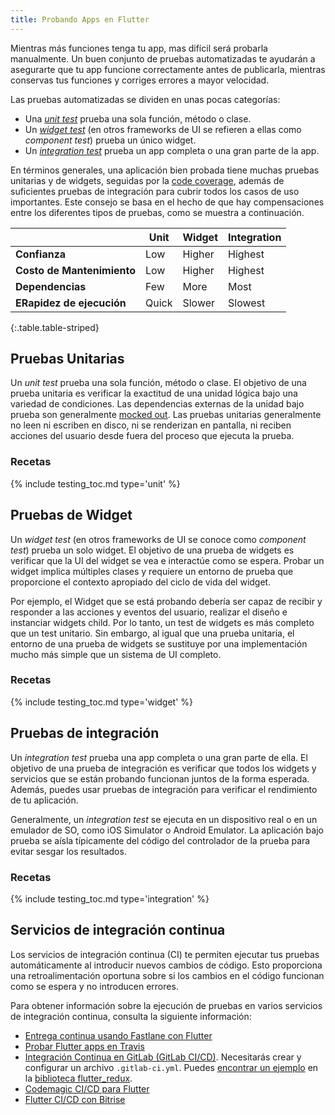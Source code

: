 ```yaml
---
title: Probando Apps en Flutter
---
```


Mientras más funciones tenga tu app, mas difícil será probarla manualmente. Un
buen conjunto de pruebas automatizadas te ayudarán a asegurarte que tu app funcione 
correctamente antes de publicarla, mientras conservas tus funciones y corriges errores a mayor
velocidad.

Las pruebas automatizadas se dividen en unas pocas categorías:

- Una [_unit test_](#unit-tests) prueba una sola función, método o clase. 
- Un [_widget test_](#widget-tests) (en otros frameworks de UI se refieren a ellas como
  _component test_) prueba un único widget. 
- Un [_integration test_](#integration-tests)
  prueba un app completa o una gran parte de la app.
  
En términos generales, una aplicación bien probada tiene muchas pruebas unitarias y de widgets, seguidas por la
[code coverage](https://en.wikipedia.org/wiki/Code_coverage), además de suficientes pruebas de integración para cubrir todos los casos de uso importantes. Este consejo se basa en el hecho de que hay compensaciones entre los diferentes tipos de pruebas, como se muestra a continuación.

|                      | Unit   | Widget | Integration |
|----------------------|--------|--------|-------------|
| **Confianza**       | Low    | Higher | Highest     |
| **Costo de Mantenimiento** | Low    | Higher | Highest     |
| **Dependencias**     | Few    | More   | Most        |
| **ERapidez de ejecución**  | Quick  | Slower | Slowest     |
{:.table.table-striped} 


## Pruebas Unitarias

Un _unit test_ prueba una sola función, método o clase. El objetivo de una prueba 
unitaria es verificar la exactitud de una unidad lógica bajo una variedad de condiciones. 
Las dependencias externas de la unidad bajo prueba son generalmente [mocked
out](/cookbook/testing/mocking). Las pruebas unitarias generalmente no leen ni escriben en disco, ni se renderizan en pantalla, ni reciben acciones del usuario desde fuera del proceso que ejecuta la prueba.

### Recetas

{% include testing_toc.md type='unit' %} 

## Pruebas de Widget

Un _widget test_ (en otros frameworks de UI se conoce como _component test_) prueba un solo widget. El objetivo de una prueba de widgets es verificar que la UI del widget se vea e interactúe como se espera. Probar un widget implica múltiples clases y requiere un entorno de prueba que proporcione el contexto apropiado del ciclo de vida del widget. 

Por ejemplo, el Widget que se está probando debería ser capaz de recibir y responder a las acciones y eventos del usuario, realizar el diseño e instanciar widgets child. Por lo tanto, un test de widgets es más completo que un test unitario. Sin embargo, al igual que una prueba unitaria, el entorno de una prueba de widgets se sustituye por una implementación mucho más simple que un sistema de UI completo.

### Recetas

{% include testing_toc.md type='widget' %} 

## Pruebas de integración

Un _integration test_ prueba una app completa o una gran parte de ella. El objetivo de una prueba de integración es verificar que todos los widgets y servicios que se están probando funcionan juntos de la forma esperada. Además, puedes usar pruebas de integración para verificar el rendimiento de tu aplicación.

Generalmente, un _integration test_ se ejecuta en un dispositivo real o en un emulador de SO, como iOS Simulator o Android Emulator. La aplicación bajo prueba se aísla típicamente del código del controlador de la prueba para evitar sesgar los resultados.

### Recetas

{% include testing_toc.md type='integration' %}
  
## Servicios de integración continua

Los servicios de integración continua (CI) te permiten ejecutar tus pruebas automáticamente al introducir nuevos cambios de código. Esto proporciona una retroalimentación oportuna sobre si los cambios en el código funcionan como se espera y no introducen errores.

Para obtener información sobre la ejecución de pruebas en varios servicios de integración continua, consulta la siguiente información:

* [Entrega continua usando Fastlane con
  Flutter](/docs/deployment/fastlane-cd/)
* [Probar Flutter apps en
  Travis]({{site.flutter-medium}}/test-flutter-apps-on-travis-3fd5142ecd8c)
* [Integración Continua en GitLab 
  (GitLab CI/CD)](https://docs.gitlab.com/ee/ci/README.html#doc-nav).
  Necesitarás crear y configurar un archivo `.gitlab-ci.yml`. Puedes 
  [encontrar un ejemplo](https://raw.githubusercontent.com/brianegan/flutter_redux/master/.gitlab-ci.yml)
  en la [biblioteca flutter_redux]({{site.github}}/brianegan/flutter_redux).
* [Codemagic CI/CD para Flutter](https://blog.codemagic.io/getting-started-with-codemagic/)
* [Flutter CI/CD con Bitrise](https://devcenter.bitrise.io/getting-started/getting-started-with-flutter-apps/)
